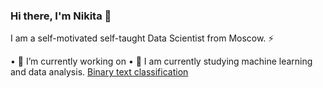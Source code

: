 ### Hi there, I'm Nikita 👋 


I am a self-motivated self-taught Data Scientist from Moscow. ⚡

 • 🔭 I’m currently working on
 • 🌱 I am currently studying machine learning and data analysis.
[Binary text classification](https://github.com/Non1ce/Neural-Network-Model)
<!--
**Non1ce/Non1ce** is a ✨ _special_ ✨ repository because its `README.md` (this file) appears on your GitHub profile.

Here are some ideas to get you started:

- 🔭 I’m currently working on ...
- 🌱 I am currently studying machine learning and data analysis.
- 👯 I’m looking to collaborate on ...
- 🤔 I’m looking for help with ...
- 💬 Ask me about ...
- 📫 How to reach me: ...
- 😄 Pronouns: ...
- ⚡ Fun fact: ...
-->
